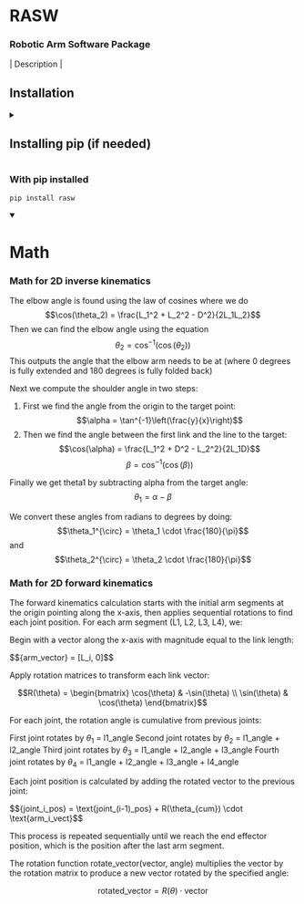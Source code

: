 # RASW
### Robotic Arm Software Package

| Description |

## Installation

<details>
<summary><h2>Installing pip (if needed)</h2></summary>
<details>
<summary>Windows</summary>
```
py -m ensurepip --default-pip
```
</details>
<details>
<summary>Mac/Linux</summary>
```
python3 -m ensurepip --default-pip
```
</details>
</details>

### <b>With pip installed</b>
```
pip install rasw
```
<details open>
<summary><h1>Math</h1></summary>
<h3>Math for 2D inverse kinematics</h3>

The elbow angle is found using the law of cosines where we do
    $$\cos(\theta_2) = \frac{L_1^2 + L_2^2 - D^2}{2L_1L_2}$$
Then we can find the elbow angle using the equation
    $$\theta_2 = \cos^{-1}(\cos(\theta_2))$$
This outputs the angle that the elbow arm needs to be at (where 0 degrees is fully extended and 180 degrees is fully folded back)

Next we compute the shoulder angle in two steps:
1. First we find the angle from the origin to the target point:
   $$\alpha = \tan^{-1}\left(\frac{y}{x}\right)$$
2. Then we find the angle between the first link and the line to the target:
   $$\cos(\alpha) = \frac{L_1^2 + D^2 - L_2^2}{2L_1D}$$
   $$\beta = \cos^{-1}(\cos(\beta))$$

Finally we get theta1 by subtracting alpha from the target angle:
    $$\theta_1 = \alpha - \beta$$

We convert these angles from radians to degrees by doing:
    $$\theta_1^{\circ} = \theta_1 \cdot \frac{180}{\pi}$$ and $$\theta_2^{\circ} = \theta_2 \cdot \frac{180}{\pi}$$

<h3>Math for 2D forward kinematics</h3>

The forward kinematics calculation starts with the initial arm segments at the origin pointing along the x-axis, then applies sequential rotations to find each joint position.
For each arm segment (L1, L2, L3, L4), we:

Begin with a vector along the x-axis with magnitude equal to the link length:

 $$\{arm\_vector} = [L_i, 0]$$

Apply rotation matrices to transform each link vector:

 $$R(\theta) = \begin{bmatrix} \cos(\theta) & -\sin(\theta) \\ \sin(\theta) & \cos(\theta) \end{bmatrix}$$

For each joint, the rotation angle is cumulative from previous joints:

First joint rotates by $\theta_1$ = l1_angle
Second joint rotates by $\theta_2$ = l1_angle + l2_angle
Third joint rotates by $\theta_3$ = l1_angle + l2_angle + l3_angle
Fourth joint rotates by $\theta_4$ = l1_angle + l2_angle + l3_angle + l4_angle


Each joint position is calculated by adding the rotated vector to the previous joint:

 $$\{joint\_i\_pos} = \text{joint\_(i-1)\_pos} + R(\theta_{cum}) \cdot \text{arm\_i\_vect}$$

This process is repeated sequentially until we reach the end effector position, which is the position after the last arm segment.

The rotation function rotate_vector(vector, angle) multiplies the vector by the rotation matrix to produce a new vector rotated by the specified angle:

 $$\text{rotated\_vector} = R(\theta) \cdot \text{vector}$$


</details>